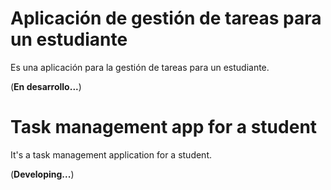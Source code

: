 # **Aplicación de gestión de tareas para un estudiante**

Es una aplicación para la gestión de tareas para un estudiante.

(**En desarrollo...**)

# **Task management app for a student**

It's a task management application for a student.

(**Developing...**)